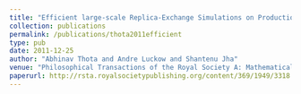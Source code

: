 ```yaml
---
title: "Efficient large-scale Replica-Exchange Simulations on Production Infrastructure"
collection: publications
permalink: /publications/thota2011efficient
type: pub
date: 2011-12-25
author: "Abhinav Thota and Andre Luckow and Shantenu Jha"
venue: "Philosophical Transactions of the Royal Society A: Mathematical, Physical and Engineering Sciences"
paperurl: http://rsta.royalsocietypublishing.org/content/369/1949/3318.abstract
---
```

